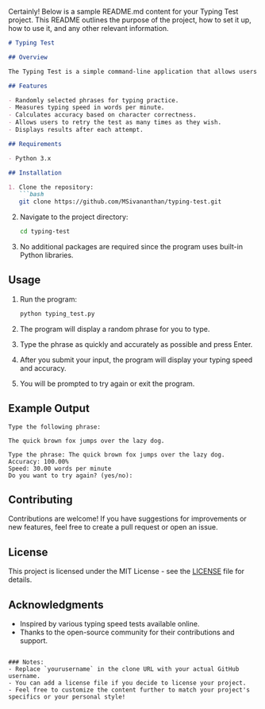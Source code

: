 Certainly! Below is a sample README.md content for your Typing Test project. This README outlines the purpose of the project, how to set it up, how to use it, and any other relevant information.

```markdown
# Typing Test

## Overview

The Typing Test is a simple command-line application that allows users to practice their typing speed and accuracy. The program presents a random phrase for the user to type, measures the time taken, and calculates the typing speed in words per minute (WPM) as well as the accuracy percentage.

## Features

- Randomly selected phrases for typing practice.
- Measures typing speed in words per minute.
- Calculates accuracy based on character correctness.
- Allows users to retry the test as many times as they wish.
- Displays results after each attempt.

## Requirements

- Python 3.x

## Installation

1. Clone the repository:
   ```bash
   git clone https://github.com/MSivananthan/typing-test.git
   ```

2. Navigate to the project directory:
   ```bash
   cd typing-test
   ```

3. No additional packages are required since the program uses built-in Python libraries.

## Usage

1. Run the program:
   ```bash
   python typing_test.py
   ```

2. The program will display a random phrase for you to type. 
3. Type the phrase as quickly and accurately as possible and press Enter.
4. After you submit your input, the program will display your typing speed and accuracy.
5. You will be prompted to try again or exit the program.

## Example Output

```
Type the following phrase:

The quick brown fox jumps over the lazy dog.

Type the phrase: The quick brown fox jumps over the lazy dog.
Accuracy: 100.00%
Speed: 30.00 words per minute
Do you want to try again? (yes/no):
```

## Contributing

Contributions are welcome! If you have suggestions for improvements or new features, feel free to create a pull request or open an issue.

## License

This project is licensed under the MIT License - see the [LICENSE](LICENSE) file for details.

## Acknowledgments

- Inspired by various typing speed tests available online.
- Thanks to the open-source community for their contributions and support.

```

### Notes:
- Replace `yourusername` in the clone URL with your actual GitHub username.
- You can add a license file if you decide to license your project.
- Feel free to customize the content further to match your project's specifics or your personal style!
